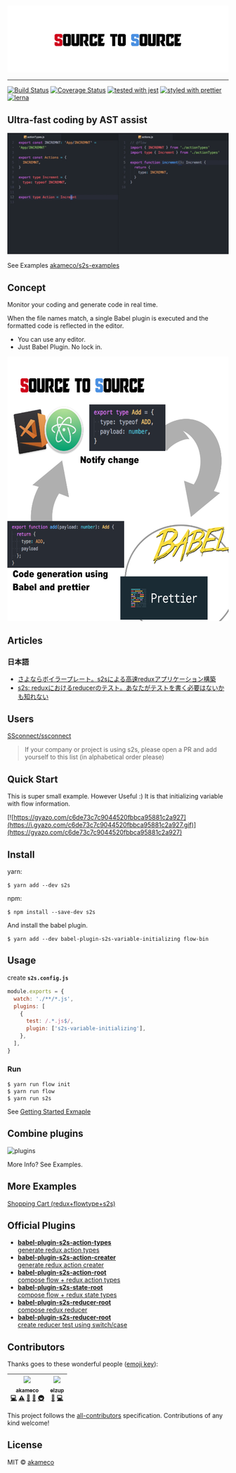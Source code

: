 [![s2s](https://github.com/akameco/logos/blob/master/s2s/s2s-logo.png?raw=true)](https://github.com/akameco/s2s)

<hr>

[![Build Status](https://travis-ci.org/akameco/s2s.svg?branch=master)](https://travis-ci.org/akameco/s2s)
[![Coverage Status](https://coveralls.io/repos/github/akameco/s2s/badge.svg?branch=master)](https://coveralls.io/github/akameco/s2s?branch=master)
[![tested with jest](https://img.shields.io/badge/tested_with-jest-99424f.svg)](https://github.com/facebook/jest)
[![styled with prettier](https://img.shields.io/badge/styled_with-prettier-ff69b4.svg)](https://github.com/prettier/prettier)
[![lerna](https://img.shields.io/badge/maintained%20with-lerna-cc00ff.svg)](https://lernajs.io/)

## Ultra-fast coding by AST assist

<img src="https://raw.githubusercontent.com/akameco/s2s-examples/master/media/demo.gif" />

See Examples [akameco/s2s-examples](https://github.com/akameco/s2s-examples)

## Concept

Monitor your coding and generate code in real time.

When the file names match, a single Babel plugin is executed and the formatted code is reflected in the editor.

- You can use any editor.
- Just Babel Plugin. No lock in.

<img src="https://github.com/akameco/logos/blob/master/s2s/s2s-concept.png?raw=true" height=600 />


## Articles
### 日本語

- [さよならボイラープレート。s2sによる高速reduxアプリケーション構築](https://qiita.com/akameco/items/e1489c6bbf3439ec6ca4)
- [s2s: reduxにおけるreducerのテスト。あなたがテストを書く必要はないかも知れない](https://qiita.com/akameco/items/66a2232df0e95e5bfe31)


## Users
[SSconnect/ssconnect]( https://github.com/SSconnect/ssconnect)

> If your company or project is using s2s, please open a PR and add yourself to this list (in alphabetical order please)

## Quick Start
This is super small example.
However Useful :)
It is that initializing variable with flow information.

[![https://gyazo.com/c6de73c7c9044520fbbca95881c2a927](https://i.gyazo.com/c6de73c7c9044520fbbca95881c2a927.gif)](https://gyazo.com/c6de73c7c9044520fbbca95881c2a927)

## Install

yarn:

```
$ yarn add --dev s2s
```

npm:

```
$ npm install --save-dev s2s
```

And install the babel plugin.

```
$ yarn add --dev babel-plugin-s2s-variable-initializing flow-bin
```


## Usage

create **`s2s.config.js`**

```js
module.exports = {
  watch: './**/*.js',
  plugins: [
    {
      test: /.*.js$/,
      plugin: ['s2s-variable-initializing'],
    },
  ],
}
```

### Run

```
$ yarn run flow init
$ yarn run flow
$ yarn run s2s
```

See [Getting Started Exmaple](https://github.com/akameco/s2s-plugins/tree/master/examples/getting-started)

## Combine plugins
![plugins](https://camo.qiitausercontent.com/2b3fc744eda2c6e569f437d8006c765c78bc9f20/68747470733a2f2f71696974612d696d6167652d73746f72652e73332e616d617a6f6e6177732e636f6d2f302f31353331392f37306239386664642d373338622d646464322d663866352d3932343435353763643734322e676966)

More Info? See Examples.

## More Examples

[Shopping Cart (redux+flowtype+s2s)](https://github.com/akameco/s2s-examples)


## Official Plugins

- [**babel-plugin-s2s-action-types**<br>generate redux action types](https://github.com/akameco/s2s-plugins/tree/master/packages/babel-plugin-s2s-action-types)
- [**babel-plugin-s2s-action-creater**<br>generate redux action creater](https://github.com/akameco/s2s-plugins/tree/master/packages/babel-plugin-s2s-action-creater)
- [**babel-plugin-s2s-action-root**<br>compose flow + redux action types](https://github.com/akameco/s2s-plugins/tree/master/packages/babel-plugin-s2s-action-root)
- [**babel-plugin-s2s-state-root**<br>compose flow + redux state types](https://github.com/akameco/s2s-plugins/tree/master/packages/babel-plugin-s2s-state-root)
- [**babel-plugin-s2s-reducer-root**<br>compose redux reducer](https://github.com/akameco/s2s-plugins/tree/master/packages/babel-plugin-s2s-reducer-root)
- [**babel-plugin-s2s-reducer-root**<br>create reducer test using switch/case](https://github.com/akameco/s2s-plugins/tree/master/packages/babel-plugin-s2s-reducer-test-case)

## Contributors

Thanks goes to these wonderful people ([emoji key](https://github.com/kentcdodds/all-contributors#emoji-key)):

<!-- ALL-CONTRIBUTORS-LIST:START - Do not remove or modify this section -->
| [<img src="https://avatars2.githubusercontent.com/u/4002137?v=4" width="100px;"/><br /><sub><b>akameco</b></sub>](http://akameco.github.io)<br />[💻](https://github.com/akameco/s2s/commits?author=akameco "Code") [⚠️](https://github.com/akameco/s2s/commits?author=akameco "Tests") [💬](#question-akameco "Answering Questions") [🤔](#ideas-akameco "Ideas, Planning, & Feedback") [🚇](#infra-akameco "Infrastructure (Hosting, Build-Tools, etc)") | [<img src="https://avatars3.githubusercontent.com/u/2284908?v=4" width="100px;"/><br /><sub><b>elzup</b></sub>](https://elzup.com)<br />[🤔](#ideas-elzup "Ideas, Planning, & Feedback") [💻](https://github.com/akameco/s2s/commits?author=elzup "Code") |
| :---: | :---: |
<!-- ALL-CONTRIBUTORS-LIST:END -->

This project follows the [all-contributors](https://github.com/kentcdodds/all-contributors) specification. Contributions of any kind welcome!

## License

MIT © [akameco](http://akameco.github.io)
